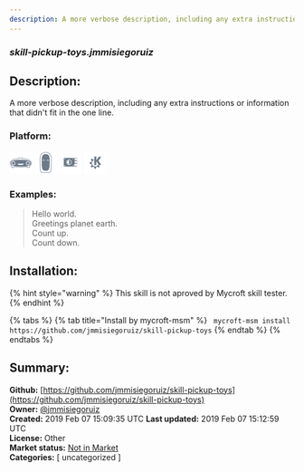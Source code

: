 ```yaml
---
description: A more verbose description, including any extra instructions or
---
```


### _skill-pickup-toys.jmmisiegoruiz_  
## Description:  
A more verbose description, including any extra instructions or
information that didn't fit in the one line.  
  
### Platform:  
 ![Mark I](../.gitbook/assets/mark-1-icon.png)  ![Mark II](../.gitbook/assets/mark-2-icon.png)  ![Picroft](../.gitbook/assets/picroft-icon.png)  ![plasmoid](../.gitbook/assets/kde.png)   
### Examples:  
> Hello world.  
> Greetings planet earth.  
> Count up.  
> Count down.  
  
## Installation:  
{% hint style="warning" %}
This skill is not aproved by Mycroft skill tester.
{% endhint %}
    
{% tabs %}
{% tab title="Install by mycroft-msm" %}
``` mycroft-msm install https://github.com/jmmisiegoruiz/skill-pickup-toys```
{% endtab %}
  {% endtabs %}
    
## Summary:  
**Github:** [https://github.com/jmmisiegoruiz/skill-pickup-toys](https://github.com/jmmisiegoruiz/skill-pickup-toys)  
**Owner:** [@jmmisiegoruiz](https://github.com/jmmisiegoruiz)  
**Created:** 2019 Feb 07 15:09:35 UTC  **Last updated:** 2019 Feb 07 15:12:59 UTC  
**License:** Other  
**Market status:** [Not in Market](https://market.mycroft.ai/skill/)  
**Categories:** [ uncategorized ]   
